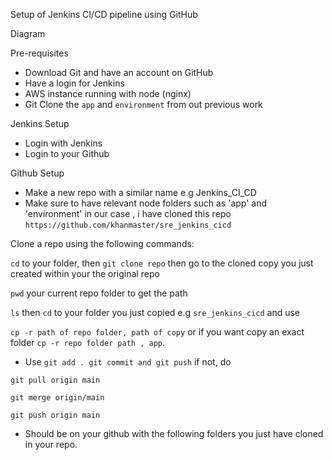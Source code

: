 Setup of Jenkins CI/CD pipeline using GitHub

Diagram

Pre-requisites 

- Download Git and have an account on GitHub
- Have a login for Jenkins
- AWS instance running with node (nginx)
- Git Clone the `app` and `environment` from out previous work

Jenkins Setup

- Login with Jenkins
- Login to your Github

Github Setup 

- Make a new repo with a similar name e.g Jenkins_CI_CD
- Make sure to have relevant node folders such as 'app' and 'environment' in our case , i have cloned this repo `https://github.com/khanmaster/sre_jenkins_cicd`

Clone a repo using the following commands:

`cd` to your folder, then `git clone repo` then go to the cloned copy you just created within your the original repo

`pwd` your current repo folder to get the path

`ls` then `cd` to your folder you just copied e.g `sre_jenkins_cicd`  and use

`cp -r path of repo folder, path of copy` or if you want copy an exact folder `cp -r repo folder path , app`.

- Use `git add . git commit and git push` if not, do

`git pull origin main`

`git merge origin/main`

`git push origin main`


- Should be on your github with the following folders you just have cloned in your repo.



